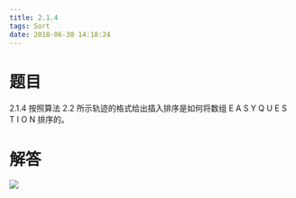 ```yaml
---
title: 2.1.4
tags: Sort
date: 2018-06-30 14:18:24
---
```


# 题目

2.1.4
按照算法 2.2 所示轨迹的格式给出插入排序是如何将数组 E A S Y Q U E S T I O N 排序的。

# 解答

![](./1.png)